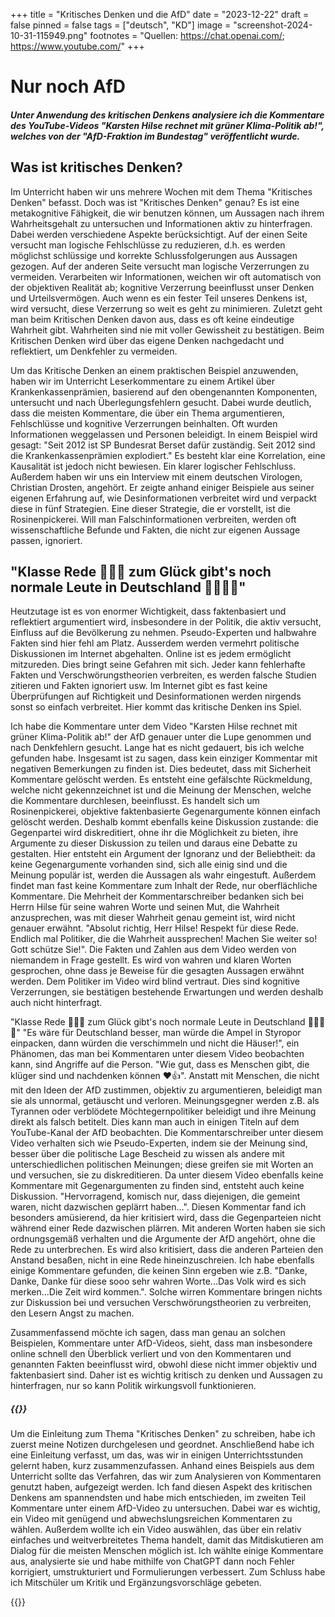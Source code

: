 +++
title = "Kritisches Denken und die AfD"
date = "2023-12-22"
draft = false
pinned = false
tags = ["deutsch", "KD"]
image = "screenshot-2024-10-31-115949.png"
footnotes = "Quellen: https://chat.openai.com/; https://www.youtube.com/"
+++
# Nur noch AfD

##### Unter Anwendung des kritischen Denkens analysiere ich die Kommentare des YouTube-Videos "Karsten Hilse rechnet mit grüner Klima-Politik ab!", welches von der "AfD-Fraktion im Bundestag" veröffentlicht wurde.

## Was ist kritisches Denken?

Im Unterricht haben wir uns mehrere Wochen mit dem Thema "Kritisches Denken" befasst. Doch was ist "Kritisches Denken" genau? Es ist eine metakognitive Fähigkeit, die wir benutzen können, um Aussagen nach ihrem Wahrheitsgehalt zu untersuchen und Informationen aktiv zu hinterfragen. Dabei werden verschiedene Aspekte berücksichtigt. Auf der einen Seite versucht man logische Fehlschlüsse zu reduzieren, d.h. es werden möglichst schlüssige und korrekte Schlussfolgerungen aus Aussagen gezogen. Auf der anderen Seite versucht man logische Verzerrungen zu vermeiden. Verarbeiten wir Informationen, weichen wir oft automatisch von der objektiven Realität ab; kognitive Verzerrung beeinflusst unser Denken und Urteilsvermögen. Auch wenn es ein fester Teil unseres Denkens ist, wird versucht, diese Verzerrung so weit es geht zu minimieren. Zuletzt geht man beim Kritischen Denken davon aus, dass es oft keine eindeutige Wahrheit gibt. Wahrheiten sind nie mit voller Gewissheit zu bestätigen. Beim Kritischen Denken wird über das eigene Denken nachgedacht und reflektiert, um Denkfehler zu vermeiden.

Um das Kritische Denken an einem praktischen Beispiel anzuwenden, haben wir im Unterricht Leserkommentare zu einem Artikel über Krankenkassenprämien, basierend auf den obengenannten Komponenten, untersucht und nach Überlegungsfehlern gesucht. Dabei wurde deutlich, dass die meisten Kommentare, die über ein Thema argumentieren, Fehlschlüsse und kognitive Verzerrungen beinhalten. Oft wurden Informationen weggelassen und Personen beleidigt. In einem Beispiel wird gesagt: "Seit 2012 ist SP Bundesrat Berset dafür zuständig. Seit 2012 sind die Krankenkassenprämien explodiert." Es besteht klar eine Korrelation, eine Kausalität ist jedoch nicht bewiesen. Ein klarer logischer Fehlschluss. Außerdem haben wir uns ein Interview mit einem deutschen Virologen, Christian Drosten, angehört. Er zeigte anhand einiger Beispiele aus seiner eigenen Erfahrung auf, wie Desinformationen verbreitet wird und verpackt diese in fünf Strategien. Eine dieser Strategie, die er vorstellt, ist die Rosinenpickerei. Will man Falschinformationen verbreiten, werden oft wissenschaftliche Befunde und Fakten, die nicht zur eigenen Aussage passen, ignoriert.

## "Klasse Rede 💙💙💙 zum Glück gibt's noch normale Leute in Deutschland 💙💙💙💙"

Heutzutage ist es von enormer Wichtigkeit, dass faktenbasiert und reflektiert argumentiert wird, insbesondere in der Politik, die aktiv versucht, Einfluss auf die Bevölkerung zu nehmen. Pseudo-Experten und halbwahre Fakten sind hier fehl am Platz. Ausserdem werden vermehrt politische Diskussionen im Internet abgehalten. Online ist es jedem ermöglicht mitzureden. Dies bringt seine Gefahren mit sich. Jeder kann fehlerhafte Fakten und Verschwörungstheorien verbreiten, es werden falsche Studien zitieren und Fakten ignoriert usw. Im Internet gibt es fast keine Überprüfungen auf Richtigkeit und Desinformationen werden nirgends sonst so einfach verbreitet. Hier kommt das kritische Denken ins Spiel.

Ich habe die Kommentare unter dem Video "Karsten Hilse rechnet mit grüner Klima-Politik ab!" der AfD genauer unter die Lupe genommen und nach Denkfehlern gesucht. Lange hat es nicht gedauert, bis ich welche gefunden habe. Insgesamt ist zu sagen, dass kein einziger Kommentar mit negativen Bemerkungen zu finden ist. Dies bedeutet, dass mit Sicherheit Kommentare gelöscht werden. Es entsteht eine gefälschte Rückmeldung, welche nicht gekennzeichnet ist und die Meinung der Menschen, welche die Kommentare durchlesen, beeinflusst. Es handelt sich um Rosinenpickerei, objektive faktenbasierte Gegenargumente können einfach gelöscht werden. Deshalb kommt ebenfalls keine Diskussion zustande: die Gegenpartei wird diskreditiert, ohne ihr die Möglichkeit zu bieten, ihre Argumente zu dieser Diskussion zu teilen und daraus eine Debatte zu gestalten. Hier entsteht ein Argument der Ignoranz und der Beliebtheit: da keine Gegenargumente vorhanden sind, sich alle einig sind und die Meinung populär ist, werden die Aussagen als wahr eingestuft. Außerdem findet man fast keine Kommentare zum Inhalt der Rede, nur oberflächliche Kommentare. Die Mehrheit der Kommentarschreiber bedanken sich bei Herrn Hilse für seine wahren Worte und seinen Mut, die Wahrheit anzusprechen, was mit dieser Wahrheit genau gemeint ist, wird nicht genauer erwähnt. "Absolut richtig, Herr Hilse! Respekt für diese Rede. Endlich mal Politiker, die die Wahrheit aussprechen! Machen Sie weiter so! Gott schütze Sie!". Die Fakten und Zahlen aus dem Video werden von niemandem in Frage gestellt. Es wird von wahren und klaren Worten gesprochen, ohne dass je Beweise für die gesagten Aussagen erwähnt werden. Dem Politiker im Video wird blind vertraut. Dies sind kognitive Verzerrungen, sie bestätigen bestehende Erwartungen und werden deshalb auch nicht hinterfragt.

"Klasse Rede 💙💙💙 zum Glück gibt's noch normale Leute in Deutschland 💙💙💙💙" "Es wäre für Deutschland besser, man würde die Ampel in Styropor einpacken, dann würden die verschimmeln und nicht die Häuser!", ein Phänomen, das man bei Kommentaren unter diesem Video beobachten kann, sind Angriffe auf die Person. "Wie gut, dass es Menschen gibt, die klüger sind und nachdenken können ❤👍". Anstatt mit Menschen, die nicht mit den Ideen der AfD zustimmen, objektiv zu argumentieren, beleidigt man sie als unnormal, getäuscht und verloren. Meinungsgegner werden z.B. als Tyrannen oder verblödete Möchtegernpolitiker beleidigt und ihre Meinung direkt als falsch betitelt. Dies kann man auch in einigen Titeln auf dem YouTube-Kanal der AfD beobachten. Die Kommentarschreiber unter diesem Video verhalten sich wie Pseudo-Experten, indem sie der Meinung sind, besser über die politische Lage Bescheid zu wissen als andere mit unterschiedlichen politischen Meinungen; diese greifen sie mit Worten an und versuchen, sie zu diskreditieren. Da unter diesem Video ebenfalls keine Kommentare mit Gegenargumenten zu finden sind, entsteht auch keine Diskussion. "Hervorragend, komisch nur, dass diejenigen, die gemeint waren, nicht dazwischen geplärrt haben…". Diesen Kommentar fand ich besonders amüsierend, da hier kritisiert wird, dass die Gegenparteien nicht während einer Rede dazwischen plärren. Mit anderen Worten haben sie sich ordnungsgemäß verhalten und die Argumente der AfD angehört, ohne die Rede zu unterbrechen. Es wird also kritisiert, dass die anderen Parteien den Anstand besaßen, nicht in eine Rede hineinzuschreien. Ich habe ebenfalls einige Kommentare gefunden, die keinen Sinn ergeben wie z.B. "Danke, Danke, Danke für diese sooo sehr wahren Worte...Das Volk wird es sich merken...Die Zeit wird kommen.". Solche wirren Kommentare bringen nichts zur Diskussion bei und versuchen Verschwörungstheorien zu verbreiten, den Lesern Angst zu machen.

Zusammenfassend möchte ich sagen, dass man genau an solchen Beispielen, Kommentare unter AfD-Videos, sieht, dass man insbesondere online schnell den Überblick verliert und von den Kommentaren und genannten Fakten beeinflusst wird, obwohl diese nicht immer objektiv und faktenbasiert sind. Daher ist es wichtig kritisch zu denken und Aussagen zu hinterfragen, nur so kann Politik wirkungsvoll funktionieren.

##### {{<box title="Der Schreibprozess">}}

Um die Einleitung zum Thema "Kritisches Denken" zu schreiben, habe ich zuerst meine Notizen durchgelesen und geordnet. Anschließend habe ich eine Einleitung verfasst, um das, was wir in einigen Unterrichtsstunden gelernt haben, kurz zusammenzufassen. Anhand eines Beispiels aus dem Unterricht sollte das Verfahren, das wir zum Analysieren von Kommentaren genutzt haben, aufgezeigt werden. Ich fand diesen Aspekt des kritischen Denkens am spannendsten und habe mich entschieden, im zweiten Teil Kommentare unter einem AfD-Video zu untersuchen. Dabei war es wichtig, ein Video mit genügend und abwechslungsreichen Kommentaren zu wählen. Außerdem wollte ich ein Video auswählen, das über ein relativ einfaches und weitverbreitetes Thema handelt, damit das Mitdiskutieren am Dialog für die meisten Menschen möglich ist. Ich wählte einige Kommentare aus, analysierte sie und habe mithilfe von ChatGPT dann noch Fehler korrigiert, umstrukturiert und Formulierungen verbessert. Zum Schluss habe ich Mitschüler um Kritik und Ergänzungsvorschläge gebeten.

{{</box>}}